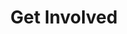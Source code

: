 ---
layout: page
title: Get Involved
sections:
  - type: split
    heading: "Want to know more about AMSAT-CA?<br /> <br />Send us your information and we will let you know when membership becomes available."
    image: /assets/media/projects/E8Z9Z33WUB8Bnw_.jpeg
    image_alt: "Get Involved illustration"
    image_position: right
    image_caption: "Bruce Patten (VE7PTN) calling CQ from Toad River, BC"
  - type: contact_form
    title: Contact Us
    access_key: b8ed0752-98a5-4f19-8f4a-8c6c58953e9e
    subject: "Get Involved - AMSAT-CA"

---